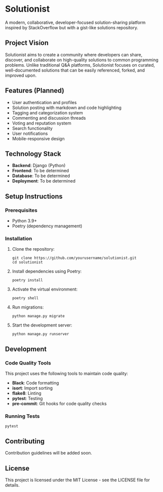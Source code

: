 # Solutionist

A modern, collaborative, developer-focused solution-sharing platform inspired by StackOverflow but with a gist-like solutions repository.

## Project Vision

Solutionist aims to create a community where developers can share, discover, and collaborate on high-quality solutions to common programming problems. Unlike traditional Q&A platforms, Solutionist focuses on curated, well-documented solutions that can be easily referenced, forked, and improved upon.

## Features (Planned)

- User authentication and profiles
- Solution posting with markdown and code highlighting
- Tagging and categorization system
- Commenting and discussion threads
- Voting and reputation system
- Search functionality
- User notifications
- Mobile-responsive design

## Technology Stack

- **Backend**: Django (Python)
- **Frontend**: To be determined
- **Database**: To be determined
- **Deployment**: To be determined

## Setup Instructions

### Prerequisites

- Python 3.9+
- Poetry (dependency management)

### Installation

1. Clone the repository:
   ```
   git clone https://github.com/yourusername/solutionist.git
   cd solutionist
   ```

2. Install dependencies using Poetry:
   ```
   poetry install
   ```

3. Activate the virtual environment:
   ```
   poetry shell
   ```

4. Run migrations:
   ```
   python manage.py migrate
   ```

5. Start the development server:
   ```
   python manage.py runserver
   ```

## Development

### Code Quality Tools

This project uses the following tools to maintain code quality:

- **Black**: Code formatting
- **isort**: Import sorting
- **flake8**: Linting
- **pytest**: Testing
- **pre-commit**: Git hooks for code quality checks

### Running Tests

```
pytest
```

## Contributing

Contribution guidelines will be added soon.

## License

This project is licensed under the MIT License - see the LICENSE file for details.
